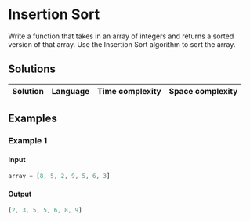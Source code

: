 # Insertion Sort

Write a function that takes in an array of integers and returns a sorted version
of that array. Use the Insertion Sort algorithm to sort the array.

## Solutions

| Solution   | Language                   | Time complexity | Space complexity |
|:----------:|:--------------------------:|:---------------:|:----------------:|

## Examples

### Example 1

#### Input

```javascript
array = [8, 5, 2, 9, 5, 6, 3]
```

#### Output

```javascript
[2, 3, 5, 5, 6, 8, 9]
```